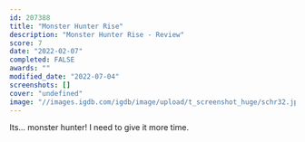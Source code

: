 ```yaml
---
id: 207388
title: "Monster Hunter Rise"
description: "Monster Hunter Rise - Review"
score: 7
date: "2022-02-07"
completed: FALSE
awards: ""
modified_date: "2022-07-04"
screenshots: []
cover: "undefined"
image: "//images.igdb.com/igdb/image/upload/t_screenshot_huge/schr32.jpg"
---
```

Its... monster hunter! I need to give it more time.